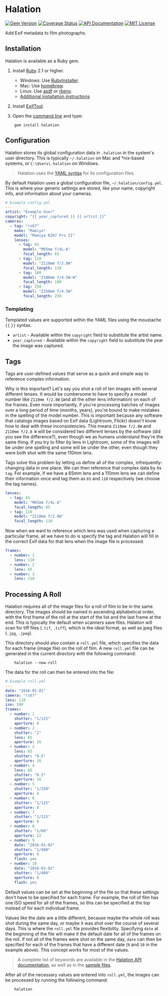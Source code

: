 # Halation

[![Gem Version](https://badge.fury.io/rb/halation.svg)](https://badge.fury.io/rb/halation)
[![Coverage Status](https://coveralls.io/repos/github/amclain/halation/badge.svg?branch=master)](https://coveralls.io/github/amclain/halation?branch=master)
[![API Documentation](https://img.shields.io/badge/docs-api-blue.svg)](http://www.rubydoc.info/gems/halation)
[![MIT License](https://img.shields.io/badge/license-MIT-yellowgreen.svg)](https://github.com/amclain/halation/blob/master/LICENSE)

Add Exif metadata to film photographs.

## Installation

Halation is available as a Ruby gem.

1. Install [Ruby](https://www.ruby-lang.org) 2.1 or higher.
    * Windows: Use [RubyInstaller](http://rubyinstaller.org/downloads/).
    * Mac: Use [homebrew](https://www.ruby-lang.org/en/documentation/installation/#homebrew).
    * Linux: Use [asdf](https://github.com/asdf-vm/asdf) or [rbenv](https://github.com/sstephenson/rbenv#basic-github-checkout).
    * [Additional installation instructions](https://www.ruby-lang.org/en/documentation/installation)

2. Install [ExifTool](http://www.sno.phy.queensu.ca/~phil/exiftool/).

3. Open the [command line](http://www.addictivetips.com/windows-tips/windows-7-elevated-command-prompt-in-context-menu/)
    and type:
    
```text
    gem install halation
```

## Configuration

Halation stores its global configuration data in `.halation` in the system's
user directory. This is typically `~/.halation` on Mac and *nix-based systems,
or `C:\Users\.halation` on Windows.

>Halation uses the [YAML syntax](http://www.yaml.org/spec/1.2/spec.html#Preview)
for its configuration files.

By default Halation uses a global configuration file, `~/.halation/config.yml`.
This is where your generic settings are stored, like your name, copyright info,
and information about your cameras.

```yaml
# Example config.yml
---
artist: "Example User"
copyright: "{{ year_captured }} {{ artist }}"
cameras:
  - tag: "rz67"
    make: "Mamiya"
    model: "Mamiya RZ67 Pro II"
    lenses:
      - tag: 65
        model: "M65mm f/4L-A"
        focal_length: 65
      - tag: 110
        model: "Z110mm f/2.8W"
        focal_length: 110
      - tag: 180
        model: "Z180mm f/4.5W-N"
        focal_length: 180
      - tag: 250
        model: "Z250mm f/4.5W"
        focal_length: 250
```

### Templating

Templated values are supported within the YAML files using the moustache
`{{` `}}` syntax.

- `artist` - Available within the `copyright` field to substitute the artist name.
- `year_captured` - Available within the `copyright` field to substitute the year
the image was captured.

## Tags

Tags are user-defined values that serve as a quick and simple way to reference
complex information.

Why is this important? Let's say you shot a roll of ten images with several
different lenses. It would be cumbersome to have to specify a model number
like `Z110mm f/2.8W` (and all the other lens information) on each of the frames.
Even more importantly, if you're processing batches of images over a long period
of time (months, years), you're bound to make mistakes in the spelling of the
model number. This is important because any software that catalogs images based
on Exif data (Lightroom, Flickr) doesn't know how to deal with these
inconsistencies. This means `Z110mm f/2.8W` and `Z110mm f/2.8 W` will be
considered two different lenses by the software (did you see the difference?),
even though we as humans understand they're the same thing. If you try to filter
by lens in Lightroom, some of the images will be under one spelling and some
will be under the other, even though they were both shot with the same
110mm lens.

Tags solve this problem by letting us define all of the complex,
infrequently-changing data in one place. We can then reference that complex
data by its `tag`. For example, if we have a 65mm lens and a 110mm lens we can
define their information once and tag them as `65` and `110` respectively (we
choose the tag names).

```yaml
lenses:
  - tag: 65
    model: "M65mm f/4L-A"
    focal_length: 65
  - tag: 110
    model: "Z110mm f/2.8W"
    focal_length: 110
```

Now when we want to reference which lens was used when capturing a particular
frame, all we have to do is specify the tag and Halation will fill in the
correct Exif data for that lens when the image file is processed.

```yaml
frames:
  - number: 1
    lens: 110
  - number: 2
    lens: 65
  - number: 3
    lens: 110
```

## Processing A Roll

Halation requires all of the image files for a roll of film to be in the same
directory. The images should be named in ascending alphabetical order, with the
first frame of the roll at the start of the list and the last frame at the end.
This is typically the default when scanners save files. Halation will scan for
tiff files (`.tif`, `.tiff`), which is the ideal format, as well as jpeg files
(`.jpg`, `.jpeg`).

This directory should also contain a `roll.yml` file, which specifies the data
for each frame (image file) on the roll of film. A new `roll.yml` file can be
generated in the current directory with the following command:

```text
    halation --new-roll
```

The data for the roll can then be entered into the file:

```yaml
# Example roll.yml
---
date: "2016-01-01"
camera: "rz67"
lens: 110
iso: 100
frames:
  - number: 1
    shutter: "1/125"
    aperture: 8
  - number: 2
    shutter: "2"
    lens: 65
    aperture: 16
  - number: 3
    lens: 65
    shutter: "0.5"
    aperture: 16
  - number: 4
    lens: 65
    shutter: "0.5"
    aperture: 16
  - number: 5
    shutter: "1/250"
    aperture: 4
  - number: 6
    shutter: "1/125"
    aperture: 8
  - number: 7
    shutter: "1/125"
    aperture: 8
  - number: 8
    shutter: "1/60"
    aperture: 22
  - number: 9
    date: "2016-01-02"
    shutter: "1/400"
    aperture: 8
    flash: yes
  - number: 10
    date: "2016-01-02"
    shutter: "1/400"
    aperture: 8
    flash: yes
```

Default values can be set at the beginning of the file so that these settings
don't have to be specified for each frame. For example, the roll of film has
one ISO speed for all of the frames, so this can be specified at the top instead
of for each individual frame.

Values like the date are a little different, because maybe the whole roll was
shot during the same day, or maybe it was shot over the course of several days.
This is where the `roll.yml` file provides flexibility. Specifying `date` at the
beginning of the file will make it the default date for all of the frames on the
roll. If not all of the frames were shot on the same day, `date` can then be
specified for each of the frames that have a different date (`9` and `10` in
the example above). This concept works for most of the values.

>A complete list of keywords are available in the [Halation API documentation](http://www.rubydoc.info/gems/halation),
as well as in the [sample files](https://github.com/amclain/halation/tree/master/spec/samples).

After all of the necessary values are entered into `roll.yml`, the images can
be processed by running the following command:

```text
    halation
```

